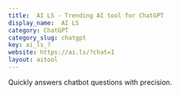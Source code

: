 ```yaml
---
title:  AI LS - Trending AI tool for ChatGPT
display_name:  AI LS
category: ChatGPT
category_slug: chatgpt
key: ai_ls_?
website: https://ai.ls/?chat=1
layout: aitool
---
```


Quickly answers chatbot questions with precision.
